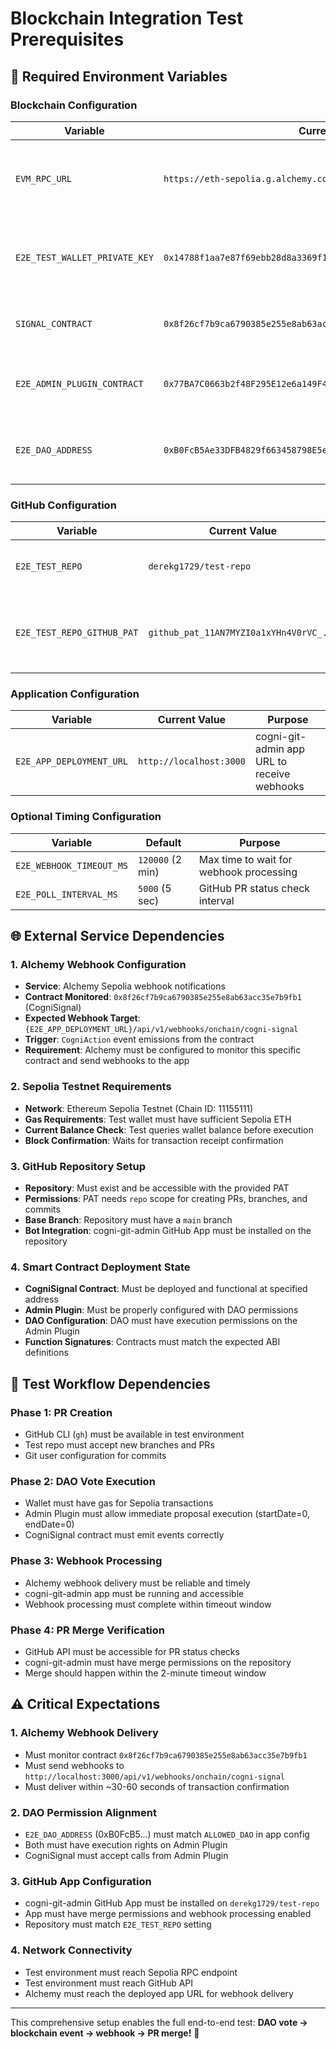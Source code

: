 # Blockchain Integration Test Prerequisites

## 🔧 Required Environment Variables

### Blockchain Configuration

| Variable | Current Value | Purpose |
|----------|---------------|---------|
| `EVM_RPC_URL` | `https://eth-sepolia.g.alchemy.com/v2/d-5ZoOLWfQQSzyHMauO3D` | Sepolia testnet RPC endpoint for blockchain interactions |
| `E2E_TEST_WALLET_PRIVATE_KEY` | `0x14788f1aa7e87f69ebb28d8a3369f1f55ffcfc3db349602f4041baaa0dde0ac1` | Test wallet private key (must have Sepolia ETH for gas) |
| `SIGNAL_CONTRACT` | `0x8f26cf7b9ca6790385e255e8ab63acc35e7b9fb1` | CogniSignal contract address on Sepolia |
| `E2E_ADMIN_PLUGIN_CONTRACT` | `0x77BA7C0663b2f48F295E12e6a149F4882404B4ea` | Aragon Admin Plugin contract address |
| `E2E_DAO_ADDRESS` | `0xB0FcB5Ae33DFB4829f663458798E5e3843B21839` | DAO address that owns the Admin Plugin |

### GitHub Configuration  

| Variable | Current Value | Purpose |
|----------|---------------|---------|
| `E2E_TEST_REPO` | `derekg1729/test-repo` | GitHub repository for creating test PRs |
| `E2E_TEST_REPO_GITHUB_PAT` | `github_pat_11AN7MYZI0a1xYHn4V0rVC_...` | GitHub Personal Access Token with repo permissions |

### Application Configuration

| Variable | Current Value | Purpose |
|----------|---------------|---------|
| `E2E_APP_DEPLOYMENT_URL` | `http://localhost:3000` | cogni-git-admin app URL to receive webhooks |

### Optional Timing Configuration

| Variable | Default | Purpose |
|----------|---------|---------|
| `E2E_WEBHOOK_TIMEOUT_MS` | `120000` (2 min) | Max time to wait for webhook processing |
| `E2E_POLL_INTERVAL_MS` | `5000` (5 sec) | GitHub PR status check interval |

## 🌐 External Service Dependencies

### 1. Alchemy Webhook Configuration 

- **Service**: Alchemy Sepolia webhook notifications
- **Contract Monitored**: `0x8f26cf7b9ca6790385e255e8ab63acc35e7b9fb1` (CogniSignal)
- **Expected Webhook Target**: `{E2E_APP_DEPLOYMENT_URL}/api/v1/webhooks/onchain/cogni-signal`
- **Trigger**: `CogniAction` event emissions from the contract
- **Requirement**: Alchemy must be configured to monitor this specific contract and send webhooks to the app

### 2. Sepolia Testnet Requirements

- **Network**: Ethereum Sepolia Testnet (Chain ID: 11155111)
- **Gas Requirements**: Test wallet must have sufficient Sepolia ETH
- **Current Balance Check**: Test queries wallet balance before execution
- **Block Confirmation**: Waits for transaction receipt confirmation

### 3. GitHub Repository Setup

- **Repository**: Must exist and be accessible with the provided PAT
- **Permissions**: PAT needs `repo` scope for creating PRs, branches, and commits  
- **Base Branch**: Repository must have a `main` branch
- **Bot Integration**: cogni-git-admin GitHub App must be installed on the repository

### 4. Smart Contract Deployment State

- **CogniSignal Contract**: Must be deployed and functional at specified address
- **Admin Plugin**: Must be properly configured with DAO permissions
- **DAO Configuration**: DAO must have execution permissions on the Admin Plugin
- **Function Signatures**: Contracts must match the expected ABI definitions

## 🔄 Test Workflow Dependencies

### Phase 1: PR Creation

- GitHub CLI (`gh`) must be available in test environment
- Test repo must accept new branches and PRs
- Git user configuration for commits

### Phase 2: DAO Vote Execution  

- Wallet must have gas for Sepolia transactions
- Admin Plugin must allow immediate proposal execution (startDate=0, endDate=0)
- CogniSignal contract must emit events correctly

### Phase 3: Webhook Processing

- Alchemy webhook delivery must be reliable and timely
- cogni-git-admin app must be running and accessible
- Webhook processing must complete within timeout window

### Phase 4: PR Merge Verification

- GitHub API must be accessible for PR status checks
- cogni-git-admin must have merge permissions on the repository
- Merge should happen within the 2-minute timeout window

## ⚠️ Critical Expectations

### 1. Alchemy Webhook Delivery
- Must monitor contract `0x8f26cf7b9ca6790385e255e8ab63acc35e7b9fb1` 
- Must send webhooks to `http://localhost:3000/api/v1/webhooks/onchain/cogni-signal`
- Must deliver within ~30-60 seconds of transaction confirmation

### 2. DAO Permission Alignment
- `E2E_DAO_ADDRESS` (0xB0FcB5...) must match `ALLOWED_DAO` in app config
- Both must have execution rights on Admin Plugin
- CogniSignal must accept calls from Admin Plugin

### 3. GitHub App Configuration
- cogni-git-admin GitHub App must be installed on `derekg1729/test-repo`
- App must have merge permissions and webhook processing enabled
- Repository must match `E2E_TEST_REPO` setting

### 4. Network Connectivity
- Test environment must reach Sepolia RPC endpoint
- Test environment must reach GitHub API  
- Alchemy must reach the deployed app URL for webhook delivery

---

This comprehensive setup enables the full end-to-end test: **DAO vote → blockchain event → webhook → PR merge!** 🎯